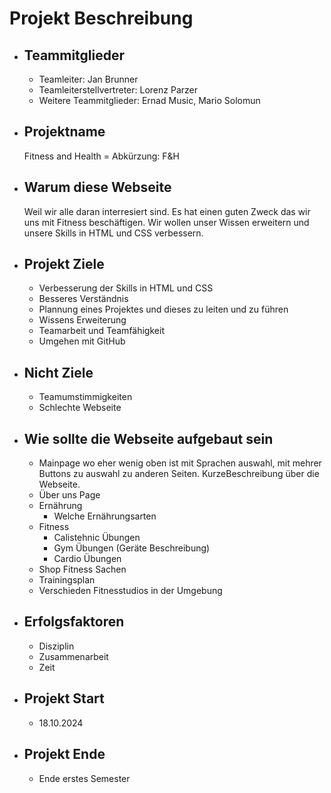 # Projekt Beschreibung

- ## Teammitglieder
    - Teamleiter: Jan Brunner
    - Teamleiterstellvertreter: Lorenz Parzer
    - Weitere Teammitglieder: Ernad Music, Mario Solomun
    
- ## Projektname 
    Fitness and Health = Abkürzung: F&H

- ## Warum diese Webseite
    Weil wir alle daran interresiert sind. Es hat einen guten Zweck das wir uns mit Fitness beschäftigen. Wir wollen unser Wissen erweitern und unsere Skills in HTML und CSS verbessern.
- ## Projekt Ziele
    - Verbesserung der Skills in HTML und CSS
    - Besseres Verständnis
    - Plannung eines Projektes und dieses zu leiten und zu führen
    - Wissens Erweiterung
    - Teamarbeit und Teamfähigkeit
    - Umgehen mit GitHub
- ## Nicht Ziele
    - Teamumstimmigkeiten
    - Schlechte Webseite

- ## Wie sollte die Webseite aufgebaut sein
    - Mainpage wo eher wenig oben ist mit Sprachen auswahl, mit mehrer Buttons zu auswahl zu anderen Seiten. KurzeBeschreibung über die Webseite. 
    - Über uns Page
    - Ernährung
        - Welche Ernährungsarten
    - Fitness
        - Calistehnic Übungen
        - Gym Übungen (Geräte Beschreibung)
        - Cardio Übungen
    - Shop Fitness Sachen 
    - Trainingsplan
    - Verschieden Fitnesstudios in der Umgebung
- ## Erfolgsfaktoren
    - Disziplin
    - Zusammenarbeit
    - Zeit
- ## Projekt Start
    - 18.10.2024
- ## Projekt Ende
    - Ende erstes Semester